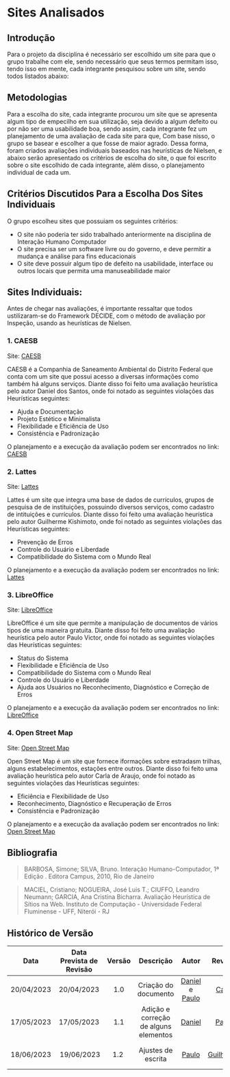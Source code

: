 # Sites Analisados

## Introdução
Para o projeto da disciplina é necessário ser escolhido um site para que o grupo trabalhe com ele, sendo necessário que seus termos permitam isso, tendo isso em mente, cada integrante pesquisou sobre um site, sendo todos listados abaixo:</p>

## Metodologias
Para a escolha do site, cada integrante procurou um site que se apresenta algum tipo de empecilho em sua utilização, seja devido a algum defeito ou por não ser uma usabilidade boa, sendo assim, cada integrante fez um planejamento de uma avaliação de cada site para que,  Com base nisso, o grupo se basear e escolher a que fosse de maior agrado. Dessa forma, foram criados avaliações individuais baseados nas heurísticas de Nielsen, e abaixo serão apresentado os critérios de escolha do site, o que foi escrito sobre o site escolhido de cada integrante, além disso, o planejamento individual de cada um.
  
## Critérios Discutidos Para a Escolha Dos Sites Individuais
O grupo escolheu sites que possuiam os seguintes critérios:

- O site não poderia ter sido trabalhado anteriormente na disciplina de Interação Humano Computador
- O site precisa ser um software livre ou do governo, e deve permitir a mudança e análise para fins educacionais
- O site deve possuir algum tipo de defeito na usabilidade, interface ou outros locais que permita uma manuseabilidade maior

## Sites Individuais:
Antes de chegar nas avaliações, é importante ressaltar que todos ustilizaram-se do Framework DECIDE, com o método de avaliação por Inspeção, usando as heurísticas de Nielsen.

### **1. CAESB**
Site: <a href="https://www.caesb.df.gov.br/" target="_blank">CAESB</a>

CAESB é a Companhia de Saneamento Ambiental do Distrito Federal que conta com um site que possui acesso a diversas informações como também há alguns serviços. Diante disso foi feito uma avaliação heurística pelo autor Daniel dos Santos, onde foi notado as seguintes violações das Heurísticas seguintes:

- Ajuda e Documentação
- Projeto Estético e Minimalista
- Flexibilidade e Eficiência de Uso
- Consistência e Padronização

O planejamento e a execução da avaliação podem ser encontrados no link: [CAESB](https://drive.google.com/drive/folders/1Yi92hkE0UVOm43nAadSVPJ_gLaCjDtKP?usp=share_link)

### **2. Lattes**
Site: <a href="https://lattes.cnpq.br/" target="_blank">Lattes</a>

Lattes é um site que integra uma base de dados de currículos, grupos de pesquisa de de instituições, possuindo diversos serviços, como cadastro de intituições e currículos. Diante disso foi feito uma avaliação heurística pelo autor Guilherme Kishimoto, onde foi notado as seguintes violações das Heurísticas seguintes:

- Prevenção de Erros
- Controle do Usuário e Liberdade
- Compatibilidade do Sistema com o Mundo Real

O planejamento e a execução da avaliação podem ser encontrados no link: [Lattes](https://drive.google.com/drive/folders/14Qzyc0o6YHg3z8W62ItGXFuEgUU5smBS?usp=share_link)

### **3. LibreOffice**
Site: <a href="https://www.libreoffice.org/" target="_blank">LibreOffice</a>

LibreOffice é um site que permite a manipulação de documentos de vários tipos de uma maneira gratuita. Diante disso foi feito uma avaliação heurística pelo autor Paulo Victor, onde foi notado as seguintes violações das Heurísticas seguintes:

- Status do Sistema
- Flexibilidade e Eficiência de Uso
- Compatibilidade do Sistema com o Mundo Real
- Controle do Usuário e Liberdade
- Ajuda aos Usuários no Reconhecimento, Diagnóstico e Correção de Erros

O planejamento e a execução da avaliação podem ser encontrados no link: [LibreOffice](https://drive.google.com/drive/folders/1g-O_vRHo8BxEwncM5NzznAyCHSlpeVn5?usp=share_link)


### **4. Open Street Map**
Site: <a href="https://www.openstreetmap.org/" target="_blank">Open Street Map</a>

Open Street Map é um site que fornece iformações sobre estradasm trilhas, alguns estabelecimentos, estações entre outros. Diante disso foi feito uma avaliação heurística pelo autor Carla de Araujo, onde foi notado as seguintes violações das Heurísticas seguintes:

- Eficiência e Flexibilidade de Uso
- Reconhecimento, Diagnóstico e Recuperação de Erros
- Consistência e Padronização

O planejamento e a execução da avaliação podem ser encontrados no link: [Open Street Map](https://drive.google.com/drive/folders/1mcIDUKcXbe6gV_wQWJcXvHI--NUNhHr7?usp=share_link)



## Bibliografia

>  BARBOSA, Simone; SILVA, Bruno. Interação Humano-Computador, 1ª Edição . Editora Campus, 2010, Rio de Janeiro

> MACIEL, Cristiano; NOGUEIRA, José Luis T.; CIUFFO, Leandro Neumann; GARCIA, Ana Cristina Bicharra. Avaliação Heurística de Sítios na Web. Instituto de Computação - Universidade Federal Fluminense - UFF, Niterói - RJ 

## Histórico de Versão
|    Data    | Data Prevista de Revisão | Versão |      Descrição       |                                                                Autor                                                                 |               Revisor               |
| :--------: | :----------------------: | :----: | :------------------: | :----------------------------------------------------------------------------------------------------------------------------------: | :---------------------------------: |
| 20/04/2023 |        20/04/2023        |  1.0   | Criação do documento | [Daniel](https://github.com/daniel-de-sousa) e [Paulo](https://github.com/PauloVictorFS)  | [Carla](https://github.com/ccarlaa) |
| 17/05/2023 |        17/05/2023        |  1.1   | Adição e correção de alguns elementos | [Daniel](https://github.com/daniel-de-sousa) | [Paulo](https://github.com/PauloVictorFS) |
| 18/06/2023 |        19/06/2023        |  1.2   | Ajustes de escrita  |[Paulo](https://github.com/PauloVictorFS) | [Guilherme](https://github.com/guilhermekishimoto) |